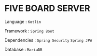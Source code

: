 # FIVE BOARD SERVER

Language : `Kotlin`

Framework : `Spring Boot`

Dependencies : `Spring Security` `Spring JPA`

Database : `MariaDB`
